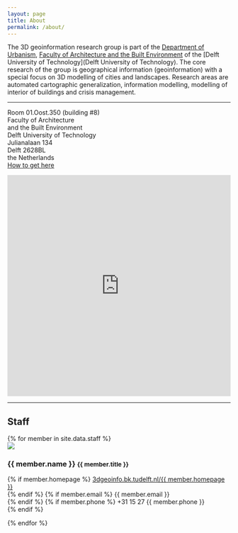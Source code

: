 ```yaml
---
layout: page
title: About
permalink: /about/
---
```



The 3D geoinformation research group is part of the [Department of Urbanism](http://www.bk.tudelft.nl/en/about-faculty/departments/urbanism/), [Faculty of Architecture and the Built Environment](http://www.bk.tudelft.nl) of the [Delft University of Technology](Delft University of Technology). The core research of the group is geographical information (geoinformation) with a special focus on 3D modelling of cities and landscapes. Research areas are automated cartographic generalization, information modelling, modelling of interior of buildings and crisis management.

--- 

<div class="col-md-4">
  <i class="fa fa-map-marker fa-fw">     </i> Room 01.Oost.350 (building #8) <br>
  <i class="fa fa-map-marker fa-fw fade"></i> Faculty of Architecture <br>
  <i class="fa fa-map-marker fa-fw fade"></i> and the Built Environment<br>
  <i class="fa fa-map-marker fa-fw fade"></i> Delft University of Technology <br>
  <i class="fa fa-map-marker fa-fw fade"></i> Julianalaan 134 <br>
  <i class="fa fa-map-marker fa-fw fade"></i> Delft 2628BL<br>
  <i class="fa fa-map-marker fa-fw fade"></i> the Netherlands <br>
  <i class="fa fa-map-marker fa-fw fade"></i> <a href="http://www.tudelft.nl/en/about-tu-delft/contact-and-accessibility/housing-tu-delft/accessibility/building-8/">How to get here</a>
</p>
</div>
<div class="col-md-8">
<iframe width='100%' height='500px' frameBorder='0' src='https://a.tiles.mapbox.com/v4/hugoledoux.j1k9i9hb/attribution,zoompan.html?access_token=pk.eyJ1IjoiaHVnb2xlZG91eCIsImEiOiIyUEdGTTFZIn0.d1jmfpIZI_fD9rl8-bax9w'></iframe>
</div>

---

## Staff

<div class="row">
    {% for member in site.data.staff %}
    <div class="col-lg-4 col-sm-6">
    <a href="http://3dgeoinfo.bk.tudelft.nl/{{ member.homepage }}"><img class="img-circle img-responsive" src="/img/{{ member.photo }}"></a>
      <h3>{{ member.name }} <small>{{ member.title }}</small></h3>
      <p>
        {% if member.homepage %}
          <i class="fa fa-home fa-fw"></i> <a href="http://3dgeoinfo.bk.tudelft.nl/{{ member.homepage }}">3dgeoinfo.bk.tudelft.nl/{{ member.homepage }}</a><br>
        {% endif %}
        {% if member.email %}
          <i class="fa fa-send fa-fw"></i> {{ member.email }}<br>
        {% endif %}
        {% if member.phone %}
          <i class="fa fa-phone fa-fw"></i> +31 15 27 {{ member.phone }}<br>
        {% endif %}
      </p>
    </div>
    {% endfor %}
</div>
